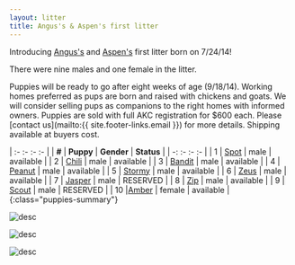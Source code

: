 ```yaml
---
layout: litter
title: Angus's & Aspen's first litter
---
```


Introducing [Angus's](../angus) and
[Aspen's](../aspen) first litter born on 7/24/14!

There were nine males and one female in the litter.

Puppies will be ready to go after eight weeks of age (9/18/14).
Working homes preferred as pups are born and raised with chickens and goats.
We will consider selling pups as companions to the right homes with informed owners.
Puppies are sold with full AKC registration for $600 each.
Please [contact us](mailto:{{ site.footer-links.email }}) for more details.
Shipping available at buyers cost.

| :- :- :- :- |
| **#** | **Puppy** | **Gender** | **Status** |
| -: :- :- :- |
| 1 | [Spot](1) | male | available |
| 2 | [Chili](2) | male | available |
| 3 | [Bandit](3) | male | available |
| 4 | [Peanut](4) | male | available |
| 5 | [Stormy](5) | male | available |
| 6 | [Zeus](6) | male | available |
| 7 | [Jasper](7) | male | RESERVED |
| 8 | [Zip](8) | male | available |
| 9 | [Scout](9) | male | RESERVED |
| 10 |[Amber](10) | female | available |
{:class="puppies-summary"}

![desc](http://farm6.staticflickr.com/5587/14694735559_ef0fa4c3a7_z_d.jpg)

![desc](http://farm6.staticflickr.com/5590/14881037912_dd4f379c8b_z_d.jpg)

![desc](http://farm4.staticflickr.com/3897/14881043822_dcfcd98b2d_z_d.jpg)
